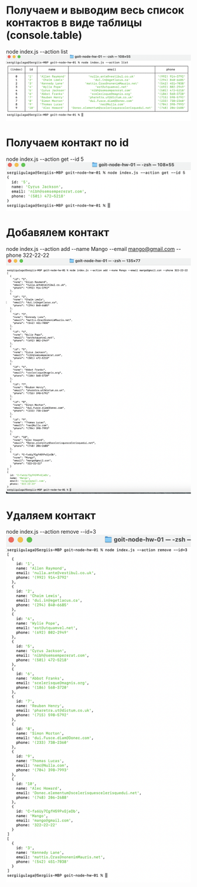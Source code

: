 # Получаем и выводим весь список контактов в виде таблицы (console.table)

node index.js --action list
![Screenshot](./assets/screen1.png)

# Получаем контакт по id

node index.js --action get --id 5
![Screenshot](./assets/screen2.png)

# Добавялем контакт

node index.js --action add --name Mango --email mango@gmail.com --phone 322-22-22
![Screenshot](./assets/screen3.png)

# Удаляем контакт

node index.js --action remove --id=3
![Screenshot](./assets/screen4.png)
